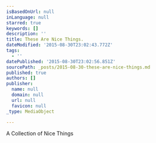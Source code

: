 ```yaml
---
isBasedOnUrl: null
inLanguage: null
starred: true
keywords: []
description: ''
title: These Are Nice Things.
dateModified: '2015-08-30T23:02:43.772Z'
tags:
  - ''
datePublished: '2015-08-30T23:02:56.851Z'
sourcePath: _posts/2015-08-30-these-are-nice-things.md
published: true
authors: []
publisher:
  name: null
  domain: null
  url: null
  favicon: null
_type: MediaObject

---
```

A Collection of Nice Things